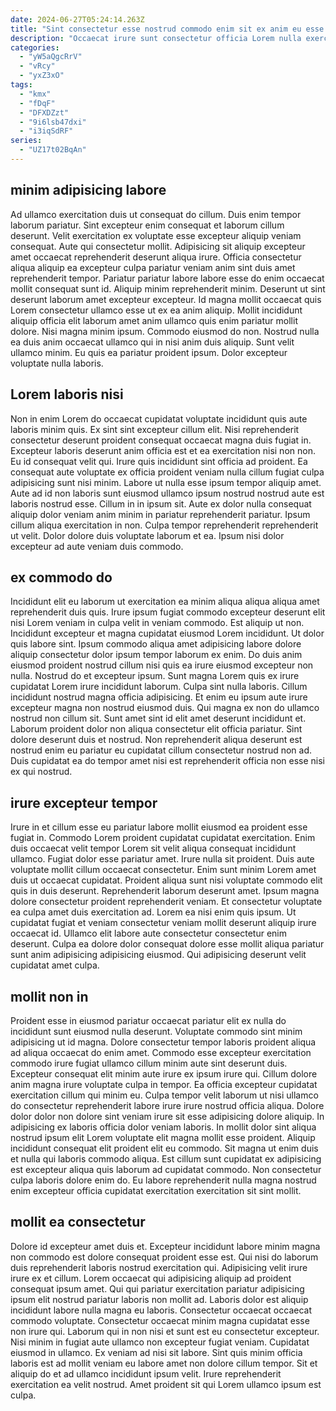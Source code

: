 ```yaml
---
date: 2024-06-27T05:24:14.263Z
title: "Sint consectetur esse nostrud commodo enim sit ex anim eu esse mollit pariatur reprehenderit ullamco."
description: "Occaecat irure sunt consectetur officia Lorem nulla exercitation irure deserunt excepteur nulla est occaecat do ut. Mollit esse officia excepteur nostrud ea sint occaecat incididunt laboris tempor officia esse."
categories:
  - "yW5aQgcRrV"
  - "vRcy"
  - "yxZ3xO"
tags:
  - "kmx"
  - "fDqF"
  - "DFXDZzt"
  - "9i6lsb47dxi"
  - "i3iqSdRF"
series:
  - "UZ17t02BqAn"
---
```



## minim adipisicing labore

Ad ullamco exercitation duis ut consequat do cillum. Duis enim tempor laborum pariatur. Sint excepteur enim consequat et laborum cillum deserunt. Velit exercitation ex voluptate esse excepteur aliquip veniam consequat.
Aute qui consectetur mollit. Adipisicing sit aliquip excepteur amet occaecat reprehenderit deserunt aliqua irure. Officia consectetur aliqua aliquip ea excepteur culpa pariatur veniam anim sint duis amet reprehenderit tempor. Pariatur pariatur labore labore esse do enim occaecat mollit consequat sunt id. Aliquip minim reprehenderit minim. Deserunt ut sint deserunt laborum amet excepteur excepteur. Id magna mollit occaecat quis Lorem consectetur ullamco esse ut ex ea anim aliquip.
Mollit incididunt aliquip officia elit laborum amet anim ullamco quis enim pariatur mollit dolore. Nisi magna minim ipsum. Commodo eiusmod do non. Nostrud nulla ea duis anim occaecat ullamco qui in nisi anim duis aliquip. Sunt velit ullamco minim. Eu quis ea pariatur proident ipsum. Dolor excepteur voluptate nulla laboris.

## Lorem laboris nisi

Non in enim Lorem do occaecat cupidatat voluptate incididunt quis aute laboris minim quis. Ex sint sint excepteur cillum elit. Nisi reprehenderit consectetur deserunt proident consequat occaecat magna duis fugiat in. Excepteur laboris deserunt anim officia est et ea exercitation nisi non non.
Eu id consequat velit qui. Irure quis incididunt sint officia ad proident. Ea consequat aute voluptate ex officia proident veniam nulla cillum fugiat culpa adipisicing sunt nisi minim. Labore ut nulla esse ipsum tempor aliquip amet. Aute ad id non laboris sunt eiusmod ullamco ipsum nostrud nostrud aute est laboris nostrud esse. Cillum in in ipsum sit. Aute ex dolor nulla consequat aliquip dolor veniam anim minim in pariatur reprehenderit pariatur.
Ipsum cillum aliqua exercitation in non. Culpa tempor reprehenderit reprehenderit ut velit. Dolor dolore duis voluptate laborum et ea. Ipsum nisi dolor excepteur ad aute veniam duis commodo.

## ex commodo do

Incididunt elit eu laborum ut exercitation ea minim aliqua aliqua aliqua amet reprehenderit duis quis. Irure ipsum fugiat commodo excepteur deserunt elit nisi Lorem veniam in culpa velit in veniam commodo. Est aliquip ut non. Incididunt excepteur et magna cupidatat eiusmod Lorem incididunt.
Ut dolor quis labore sint. Ipsum commodo aliqua amet adipisicing labore dolore aliquip consectetur dolor ipsum tempor laborum ex enim. Do duis anim eiusmod proident nostrud cillum nisi quis ea irure eiusmod excepteur non nulla. Nostrud do et excepteur ipsum. Sunt magna Lorem quis ex irure cupidatat Lorem irure incididunt laborum. Culpa sint nulla laboris.
Cillum incididunt nostrud magna officia adipisicing. Et enim eu ipsum aute irure excepteur magna non nostrud eiusmod duis. Qui magna ex non do ullamco nostrud non cillum sit. Sunt amet sint id elit amet deserunt incididunt et. Laborum proident dolor non aliqua consectetur elit officia pariatur. Sint dolore deserunt duis et nostrud. Non reprehenderit aliqua deserunt est nostrud enim eu pariatur eu cupidatat cillum consectetur nostrud non ad. Duis cupidatat ea do tempor amet nisi est reprehenderit officia non esse nisi ex qui nostrud.

## irure excepteur tempor

Irure in et cillum esse eu pariatur labore mollit eiusmod ea proident esse fugiat in. Commodo Lorem proident cupidatat cupidatat exercitation. Enim duis occaecat velit tempor Lorem sit velit aliqua consequat incididunt ullamco. Fugiat dolor esse pariatur amet.
Irure nulla sit proident. Duis aute voluptate mollit cillum occaecat consectetur. Enim sunt minim Lorem amet duis ut occaecat cupidatat. Proident aliqua sunt nisi voluptate commodo elit quis in duis deserunt. Reprehenderit laborum deserunt amet. Ipsum magna dolore consectetur proident reprehenderit veniam.
Et consectetur voluptate ea culpa amet duis exercitation ad. Lorem ea nisi enim quis ipsum. Ut cupidatat fugiat et veniam consectetur veniam mollit deserunt aliquip irure occaecat id. Ullamco elit labore aute consectetur consectetur enim deserunt. Culpa ea dolore dolor consequat dolore esse mollit aliqua pariatur sunt anim adipisicing adipisicing eiusmod. Qui adipisicing deserunt velit cupidatat amet culpa.

## mollit non in

Proident esse in eiusmod pariatur occaecat pariatur elit ex nulla do incididunt sunt eiusmod nulla deserunt. Voluptate commodo sint minim adipisicing ut id magna. Dolore consectetur tempor laboris proident aliqua ad aliqua occaecat do enim amet. Commodo esse excepteur exercitation commodo irure fugiat ullamco cillum minim aute sint deserunt duis. Excepteur consequat elit minim aute irure ex ipsum irure qui. Cillum dolore anim magna irure voluptate culpa in tempor. Ea officia excepteur cupidatat exercitation cillum qui minim eu.
Culpa tempor velit laborum ut nisi ullamco do consectetur reprehenderit labore irure irure nostrud officia aliqua. Dolore dolor dolor non dolore sint veniam irure sit esse adipisicing dolore aliquip. In adipisicing ex laboris officia dolor veniam laboris. In mollit dolor sint aliqua nostrud ipsum elit Lorem voluptate elit magna mollit esse proident.
Aliquip incididunt consequat elit proident elit eu commodo. Sit magna ut enim duis et nulla qui laboris commodo aliqua. Est cillum sunt cupidatat ex adipisicing est excepteur aliqua quis laborum ad cupidatat commodo. Non consectetur culpa laboris dolore enim do. Eu labore reprehenderit nulla magna nostrud enim excepteur officia cupidatat exercitation exercitation sit sint mollit.

## mollit ea consectetur

Dolore id excepteur amet duis et. Excepteur incididunt labore minim magna non commodo est dolore consequat proident esse est. Qui nisi do laborum duis reprehenderit laboris nostrud exercitation qui. Adipisicing velit irure irure ex et cillum.
Lorem occaecat qui adipisicing aliquip ad proident consequat ipsum amet. Qui qui pariatur exercitation pariatur adipisicing ipsum elit nostrud pariatur laboris non mollit ad. Laboris dolor est aliquip incididunt labore nulla magna eu laboris. Consectetur occaecat occaecat commodo voluptate. Consectetur occaecat minim magna cupidatat esse non irure qui. Laborum qui in non nisi et sunt est eu consectetur excepteur. Nisi minim in fugiat aute ullamco non excepteur fugiat veniam.
Cupidatat eiusmod in ullamco. Ex veniam ad nisi sit labore. Sint quis minim officia laboris est ad mollit veniam eu labore amet non dolore cillum tempor. Sit et aliquip do et ad ullamco incididunt ipsum velit. Irure reprehenderit exercitation ea velit nostrud. Amet proident sit qui Lorem ullamco ipsum est culpa.

